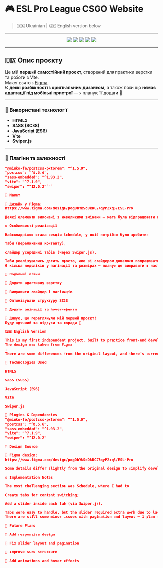 
# 🎮 ESL Pro League CSGO Website

> 🇺🇦 Ukrainian | 🇬🇧 English version below

---

<p align="center">
  <img src="https://img.shields.io/badge/HTML5-E34F26?style=for-the-badge&logo=html5&logoColor=white" />
  <img src="https://img.shields.io/badge/SASS-CC6699?style=for-the-badge&logo=sass&logoColor=white" />
  <img src="https://img.shields.io/badge/JavaScript-F7DF1E?style=for-the-badge&logo=javascript&logoColor=black" />
  <img src="https://img.shields.io/badge/Vite-646CFF?style=for-the-badge&logo=vite&logoColor=white" />
  <img src="https://img.shields.io/badge/Swiper-6332F6?style=for-the-badge&logo=swiper&logoColor=white" />
</p>

---

## 🇺🇦 Опис проєкту

Це мій **перший самостійний проєкт**, створений для практики верстки та роботи з Vite.  
Макет взято з [Figma](https://www.figma.com/design/pogDbYkScDkRC27qyP2xqS/ESL-Pro?node-id=0-1&p=f&t=7gIl05WXnhtTF5Cj-0).  
Є **деякі розбіжності з оригінальним дизайном**, а також поки що **немає адаптації під мобільні пристрої** — я планую її додати 💪

---

### 🧱 Використані технології

- **HTML5**
- **SASS (SCSS)**
- **JavaScript (ES6)**
- **Vite**
- **Swiper.js**

---

### 🔧 Плагіни та залежності

```json
"@minko-fe/postcss-pxtorem": "^1.5.0",
"postcss": "^8.5.6",
"sass-embedded": "^1.93.2",
"vite": "^7.1.9",
"swiper": "^12.0.2"```

🎨 Макет

📐 Дизайн у Figma:
https://www.figma.com/design/pogDbYkScDkRC27qyP2xqS/ESL-Pro

Деякі елементи виконані з невеликими змінами — мета була відпрацювати практику, а не зробити піксельну копію.

⚙️ Особливості реалізації

Найскладнішою стала секція Schedule, у якій потрібно було зробити:

таби (перемикання контенту),

слайдер усередині табів (через Swiper.js).

Таби реалізувались досить просто, але зі слайдером довелося попрацювати довше через відсутність досвіду.
Є кілька недоліків у пагінації та розмірах — планую це виправити в наступних оновленнях.

💬 Подальші плани

🔹 Додати адаптивну верстку

🔹 Виправити слайдер і пагінацію

🔹 Оптимізувати структуру SCSS

🔹 Додати анімації та hover-ефекти

🧡 Дякую, що переглянули мій перший проєкт!
Буду вдячний за відгуки та поради 🙏

🇬🇧 English Version

This is my first independent project, built to practice front-end development and explore Vite.
The design was taken from Figma
.
There are some differences from the original layout, and there’s currently no responsive version — it will be added later 💪

🧱 Technologies Used

HTML5

SASS (SCSS)

JavaScript (ES6)

Vite

Swiper.js

🔧 Plugins & Dependencies
"@minko-fe/postcss-pxtorem": "^1.5.0",
"postcss": "^8.5.6",
"sass-embedded": "^1.93.2",
"vite": "^7.1.9",
"swiper": "^12.0.2"

🎨 Design Source

🎨 Figma design:
https://www.figma.com/design/pogDbYkScDkRC27qyP2xqS/ESL-Pro

Some details differ slightly from the original design to simplify development and focus on practice rather than pixel-perfect accuracy.

⚙️ Implementation Notes

The most challenging section was Schedule, where I had to:

Create tabs for content switching;

Add a slider inside each tab (via Swiper.js).

Tabs were easy to handle, but the slider required extra work due to lack of experience.
There are still some minor issues with pagination and layout — I plan to fix them soon.

💬 Future Plans

🔹 Add responsive design

🔹 Fix slider layout and pagination

🔹 Improve SCSS structure

🔹 Add animations and hover effects
